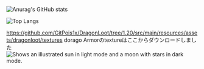 ![Anurag's GitHub stats](https://github-readme-stats.vercel.app/api?username=hrmcngs&show_icons=true&theme=dark)

![Top Langs](https://github-readme-stats.vercel.app/api/top-langs/?username=hrmcngs&layout=compact)

https://github.com/GitPois1x/DragonLoot/tree/1.20/src/main/resources/assets/dragonloot/textures
dorago Armorのtextureはここからダウンロードしました
<picture>
  <source media="(prefers-color-scheme: dark)" srcset="https://user-images.githubusercontent.com/25423296/163456776-7f95b81a-f1ed-45f7-b7ab-8fa810d529fa.png">
  <source media="(prefers-color-scheme: light)" srcset="https://user-images.githubusercontent.com/25423296/163456779-a8556205-d0a5-45e2-ac17-42d089e3c3f8.png">
  <img alt="Shows an illustrated sun in light mode and a moon with stars in dark mode." src="https://user-images.githubusercontent.com/25423296/163456779-a8556205-d0a5-45e2-ac17-42d089e3c3f8.png">
</picture>
